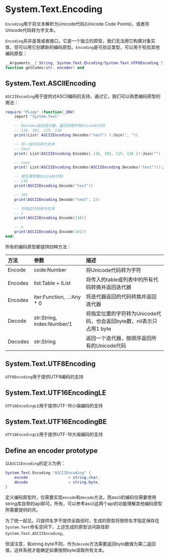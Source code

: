 # System.Text.Encoding

`Encoding`用于将文本解析为Unicode代码(Unicode Code Points)，或者将Unicode代码转为字文本。

`Encoding`并非是类或者接口，它是一个独立的原型，我们无法用它构建对象实体，但可以用它创建新的编码原型。`Encoding`是可验证类型，可以用于校验其他编码原型：

```lua
__Arguments__{ String, System.Text.Encoding/System.Text.UTF8Encoding }
function getCodes(str, encoder) end
```


## System.Text.ASCIIEncoding

`ASCIIEncoding`用于提供对ASCII编码的支持，通过它，我们可以熟悉编码原型的用法：

```lua
require "PLoop" (function(_ENV)
	import "System.Text"

	-- Decodes返回迭代器，遍历获取所有Unicode代码
	-- 116, 101, 115, 116
	print(List( ASCIIEncoding.Decodes("test") ):Join(", "))

	-- 将一组代码转为文本
	-- test
	print( List(ASCIIEncoding.Encodes{ 116, 101, 115, 116 }):Join("") )

	-- test
	print( List(ASCIIEncoding.Encodes(ASCIIEncoding.Decodes("test"))):Join("") )

	-- 按位置获取Unicode代码
	-- 116
	print(ASCIIEncoding.Decode("test"))

	-- 101
	print(ASCIIEncoding.Decode("test", 2))

	-- 将指定代码转为文本
	-- t
	print(ASCIIEncoding.Encode(116))

	-- e
	print(ASCIIEncoding.Encode(101))
end)
```

所有的编码原型都提供四种方法：

方法           |参数                          |描述
:--------------|:----------------------------|:-------------------
Encode         |code:Number                  |将Unicode代码转为字符
Encodes        |list:Table + IList           |将传入的table或列表中的所有代码转换并返回迭代器
Encodes        |iter:Function, ...:Any * 0   |将迭代器返回的代码转换并返回迭代器
Decode         |str:String, index:Number/1   |将指定位置的字符转为Unicode代码，也会返回byte数，nil表示只占用1 byte
Decodes        |str:String                   |返回一个迭代器，按顺序返回所有的Unicode代码


## System.Text.UTF8Encoding

`UTF8Encoding`用于提供UTF8编码的支持


## System.Text.UTF16EncodingLE

`UTF16EncodingLE`用于提供UTF-16小端编码的支持


## System.Text.UTF16EncodingBE

`UTF16EncodingLE`用于提供UTF-16大端编码的支持


## Define an encoder prototype

以`ASCIIEncoding`的定义为例：

```lua
System.Text.Encoding "ASCIIEncoding" {
	encode                  = string.char,
	decode                  = string.byte,
}
```

定义编码原型时，仅需要实现`encode`和`decode`方法，而ascii的编码仅需要使用string库自带的api即可。所有，可以参考ascii这两个api的功能理解其他编码原型所需要提供的共。

为了统一起见，只提供名字不提供全路径时，生成的原型将按照名字指定保存在`System.Text`命名空间下，上述生成的原型访问路径即`System.Text.ASCIIEncoding`。

但请注意，和string.byte不同，作为`decode`方法需要返回byte数做为第二返回值，这样系统才能确定如果按照byte读取所有文本。